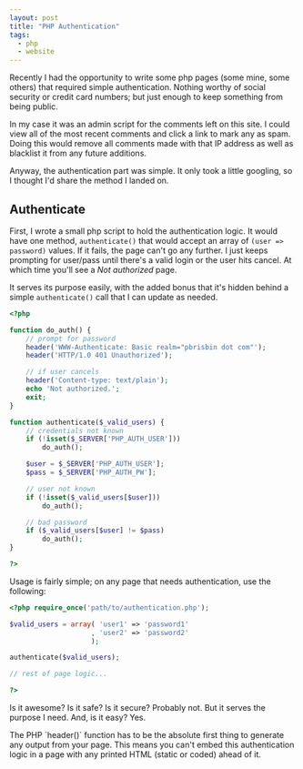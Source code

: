 ```yaml
---
layout: post
title: "PHP Authentication"
tags:
  - php
  - website
---
```


Recently I had the opportunity to write some php pages (some mine,
some others) that required simple authentication. Nothing worthy of
social security or credit card numbers; but just enough to keep
something from being public.

In my case it was an admin script for the comments left on this
site. I could view all of the most recent comments and click a link
to mark any as spam. Doing this would remove all comments made with
that IP address as well as blacklist it from any future additions.

Anyway, the authentication part was simple. It only took a little
googling, so I thought I'd share the method I landed on.

## Authenticate

First, I wrote a small php script to hold the authentication logic.
It would have one method, `authenticate()` that would accept an
array of `(user => password)` values. If it fails, the page can't
go any further. I just keeps prompting for user/pass until there's
a valid login or the user hits cancel. At which time you'll see a
*Not authorized* page.

It serves its purpose easily, with the added bonus that it's hidden
behind a simple `authenticate()` call that I can update as needed.

```php 
<?php

function do_auth() {
    // prompt for password
    header('WWW-Authenticate: Basic realm="pbrisbin dot com"');
    header('HTTP/1.0 401 Unauthorized');

    // if user cancels
    header('Content-type: text/plain');
    echo 'Not authorized.';
    exit;
}

function authenticate($_valid_users) {
    // credentials not known
    if (!isset($_SERVER['PHP_AUTH_USER']))
        do_auth();

    $user = $_SERVER['PHP_AUTH_USER'];
    $pass = $_SERVER['PHP_AUTH_PW'];

    // user not known
    if (!isset($_valid_users[$user]))
        do_auth();

    // bad password
    if ($_valid_users[$user] != $pass)
        do_auth();
}

?>
```

Usage is fairly simple; on any page that needs authentication, use
the following:

```php 
<?php require_once('path/to/authentication.php');

$valid_users = array( 'user1' => 'password1'
                    , 'user2' => 'password2'
                    );

authenticate($valid_users);

// rest of page logic...

?>
```

Is it awesome? Is it safe? Is it secure? Probably not. But it
serves the purpose I need. And, is it easy? Yes.

<div class="well">
The PHP `header()` function has to be the absolute first thing to
generate any output from your page. This means you can't embed this
authentication logic in a page with any printed HTML (static or
coded) ahead of it.
</div>
